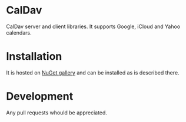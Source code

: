 # CalDav
CalDav server and client libraries. It supports Google, iCloud and Yahoo calendars.

# Installation

It is hosted on [NuGet gallery](https://www.nuget.org/packages/CalCli/) and can be installed as is described there.

# Development

Any pull requests whould be appreciated.
